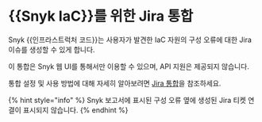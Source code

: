 # {{Snyk IaC}}를 위한 Jira 통합

Snyk {{인프라스트럭처 코드}}는 사용자가 발견한 IaC 자원의 구성 오류에 대한 Jira 이슈를 생성할 수 있게 합니다.

이 통합은 Snyk 웹 UI를 통해서만 이용할 수 있으며, API 지원은 제공되지 않습니다.

통합 설정 및 사용 방법에 대해 자세히 알아보려면 [Jira 통합](../../../integrate-with-snyk/jira-and-slack-integrations/jira-integration.md)을 참조하세요.

{% hint style="info" %}
Snyk 보고서에 표시된 구성 오류 옆에 생성된 Jira 티켓 연결이 표시되지 않습니다.
{% endhint %}
